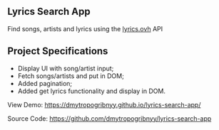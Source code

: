 ## Lyrics Search App

Find songs, artists and lyrics using the [lyrics.ovh](https://lyrics.ovh) API

## Project Specifications

- Display UI with song/artist input;
- Fetch songs/artists and put in DOM;
- Added pagination;
- Added get lyrics functionality and display in DOM.

View Demo: https://dmytropogribnyy.github.io/lyrics-search-app/

Source Code: https://github.com/dmytropogribnyy/lyrics-search-app
